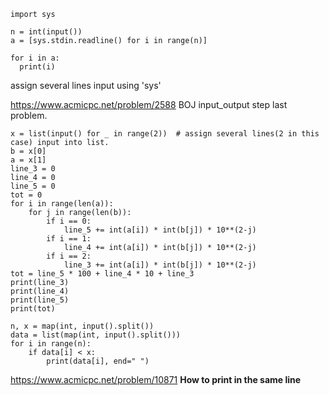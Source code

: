 ```
import sys

n = int(input())
a = [sys.stdin.readline() for i in range(n)]

for i in a:
  print(i)
```

assign several lines input using 'sys'

https://www.acmicpc.net/problem/2588 BOJ input_output step last problem.
  ```
  x = list(input() for _ in range(2))  # assign several lines(2 in this case) input into list.
  b = x[0]
  a = x[1]
  line_3 = 0
  line_4 = 0
  line_5 = 0
  tot = 0
  for i in range(len(a)):
      for j in range(len(b)):
          if i == 0:
              line_5 += int(a[i]) * int(b[j]) * 10**(2-j)
          if i == 1:
              line_4 += int(a[i]) * int(b[j]) * 10**(2-j)
          if i == 2:
              line_3 += int(a[i]) * int(b[j]) * 10**(2-j)
  tot = line_5 * 100 + line_4 * 10 + line_3
  print(line_3)
  print(line_4)
  print(line_5)
  print(tot)
  ```
  
  ```
  n, x = map(int, input().split())
  data = list(map(int, input().split()))
  for i in range(n):
      if data[i] < x:
          print(data[i], end=" ")
  ```
  https://www.acmicpc.net/problem/10871
  **How to print in the same line**
